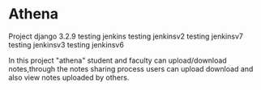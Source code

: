 # Athena
Project
django 3.2.9
testing jenkins
testing jenkinsv2
testing jenkinsv7
testing jenkinsv3
testing jenkinsv6

In this project "athena" student and faculty can upload/download notes,through the notes sharing process users can upload download and also view notes uploaded by others.
